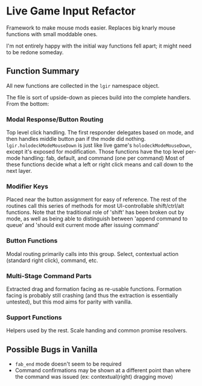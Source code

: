 # Live Game Input Refactor

Framework to make mouse mods easier. Replaces big knarly mouse functions with small moddable ones.

I'm not entirely happy with the initial way functions fell apart; it might need to be redone someday.

## Function Summary

All new functions are collected in the `lgir` namespace object.

The file is sort of upside-down as pieces build into the complete handlers. From the bottom:

### Modal Response/Button Routing

Top level click handling. The first responder delegates based on mode, and then handles middle button pan if the mode did nothing. `lgir.holodeckModeMouseDown` is just like live game's `holodeckModeMouseDown`, except it's exposed for modification. Those functions have the top level per-mode handling: fab, default, and command (one per command)  Most of these functions decide what a left or right click means and call down to the next layer.

### Modifier Keys

Placed near the button assignment for easy of reference. The rest of the routines call this series of methods for most UI-controllable shift/ctrl/alt functions. Note that the traditional role of 'shift' has been broken out by mode, as well as being able to distinguish between 'append command to queue' and 'should exit current mode after issuing command'

### Button Functions

Modal routing primarily calls into this group.  Select, contextual action (standard right click), command, etc.

### Multi-Stage Command Parts

Extracted drag and formation facing as re-usable functions. Formation facing is probably still crashing (and thus the extraction is essentially untested), but this mod aims for parity with vanilla.

### Support Functions

Helpers used by the rest. Scale handing and common promise resolvers.

## Possible Bugs in Vanilla

- `fab_end` mode doesn't seem to be required
- Command confirmations may be shown at a different point than where the command was issued (ex: contextual(right) dragging move)
